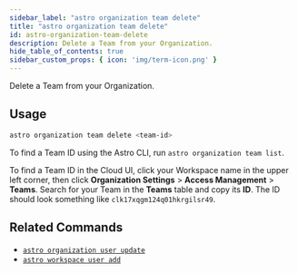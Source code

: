```yaml
---
sidebar_label: "astro organization team delete"
title: "astro organization team delete"
id: astro-organization-team-delete
description: Delete a Team from your Organization.
hide_table_of_contents: true
sidebar_custom_props: { icon: 'img/term-icon.png' } 
---
```


Delete a Team from your Organization.

## Usage

```sh
astro organization team delete <team-id>
```

To find a Team ID using the Astro CLI, run `astro organization team list`.

To find a Team ID in the Cloud UI, click your Workspace name in the upper left corner, then click **Organization Settings** > **Access Management** > **Teams**. Search for your Team in the **Teams** table and copy its **ID**. The ID should look something like `clk17xqgm124q01hkrgilsr49`.

## Related Commands

- [`astro organization user update`](cli/astro-organization-user-update.md)
- [`astro workspace user add`](cli/astro-workspace-user-add.md)
